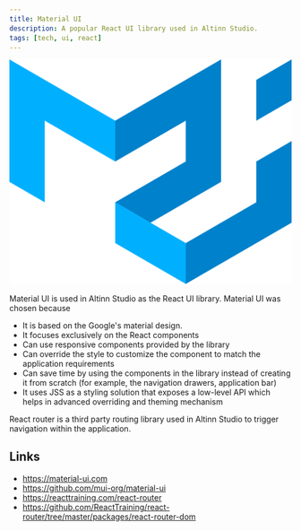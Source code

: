 ```yaml
---
title: Material UI
description: A popular React UI library used in Altinn Studio.
tags: [tech, ui, react]
---
```


![Material UI logo](material-ui-logo.svg "Material UI logo")

Material UI is used in Altinn Studio as the React UI library. Material UI was chosen because

- It is based on the Google's material design. 
- It focuses exclusively on the React components
- Can use responsive components provided by the library
- Can override the style to customize the component to match the application requirements
- Can save time by using the components in the library instead of creating it from scratch (for example, the navigation drawers, application bar)
- It uses JSS as a styling solution that exposes a low-level API which helps in advanced overriding and theming mechanism

React router is a third party routing library used in Altinn Studio to trigger navigation within the application.


## Links

- https://material-ui.com
- https://github.com/mui-org/material-ui
- https://reacttraining.com/react-router
- https://github.com/ReactTraining/react-router/tree/master/packages/react-router-dom
